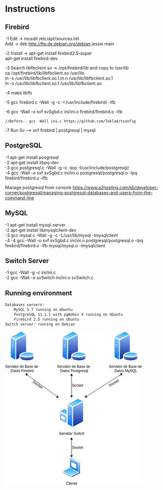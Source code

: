 # Instructions  

## Firebird  

-1 Edit -> mcedit /etc/apt/sources.list  
    Add -> deb http://ftp.de.debian.org/debian jessie main  

-2 Install -> apt-get install firebird2.5-super  
              apt-get install firebird-dev  

-3 Search libfbclient.so -> /opt/firebird/lib and copy to /usr/lib  
          cp /opt/firebird/lib/libfbclient.so /usr/lib  
          ln -s /usr/lib/libfbclient.so.1.m.n /usr/lib/libfbclient.so.1  
          ln -s /usr/lib/libfbclient.so.1 /usr/lib/libfbclient.so  

-4 make libfb  

-5 gcc firebird.c -Wall -g -c -I /usr/include/firebird/ -lfb  

-6 gcc -Wall -o svf  svSgbd.c ini/ini.o firebird/firebird.o -lfb

    //Before.. gcc -Wall ini.c https://github.com/Teklad/tconfig

-7 Run Sv --> svf firebird | postgresql | mysql


## PostgreSQL  

-1 apt-get install posgresql  
-2 apt-get install libpq-dev  
-3 gcc postgresql.c -Wall -g -c -lpq -I/usr/include/postgresql/  
-4 gcc -Wall -o svf  svSgbd.c ini/ini.o postgresql/postgresql.o -lpq firebird/firebird.o -lfb  

Manage postgresql from console https://www.a2hosting.com/kb/developer-corner/postgresql/managing-postgresql-databases-and-users-from-the-command-line  

## MySQL  

-1 apt-get install mysql-server  
-2 apt-get install libmysqlclient-dev  
-3 gcc mysql.c -Wall -g -c -L/usr/lib/mysql -lmysqlclient  
-4 -4 gcc -Wall -o svf  svSgbd.c ini/ini.o postgresql/postgresql.o -lpq firebird/firebird.o -lfb mysql/mysql.o -lmysqlclient  

## Switch Server  

-1 gcc -Wall -g -c ini/ini.c  
-2 gcc -Wall -o svSwitch ini/ini.o svSwitch.c  


## Running environment
	Databases servers:
		MySQL 5.7 running on Ubuntu
		PostgreSQL 11.1.1 with pgAdmin 4 running on Ubuntu
		Firebird 2.5 running on Ubuntu
	Switch server: running on Debian
![Architecture](svSwitch.png)
